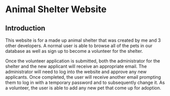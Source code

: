 # Animal Shelter Website

## Introduction

This website is for a made up animal shelter that was created by me and 3 other developers. A normal user is able to browse all of the pets in our database as well as sign up to become a volunteer for the shelter.

Once the volunteer application is submitted, both the administrator for the shelter and the new applicant will receive an appropriate email. The administrator will need to log into the website and approve any new applicants. Once completed, the user will receive another email prompting them to log in with a temporary password and to subsequently change it. As a volunteer, the user is able to add any new pet that come up for adoption.
